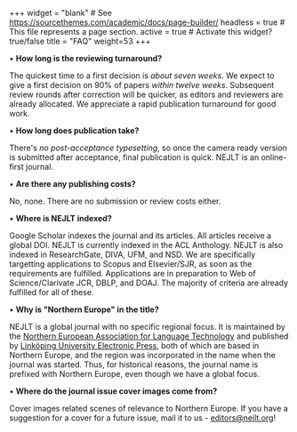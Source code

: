 +++
widget = "blank"  # See https://sourcethemes.com/academic/docs/page-builder/
headless = true  # This file represents a page section.
active = true  # Activate this widget? true/false
title = "FAQ"
weight=53
+++

• **How long is the reviewing turnaround?**

The quickest time to a first decision is *about seven weeks*. We expect to give a first decision on 90% of papers *within twelve weeks*. Subsequent review rounds after correction will be quicker, as editors and reviewers are already allocated. We appreciate a rapid publication turnaround for good work.

• **How long does publication take?**

There's *no post-acceptance typesetting*, so once the camera ready version is submitted after acceptance, final publication is quick. NEJLT is an online-first journal.

• **Are there any publishing costs?**

No, none. There are no submission or review costs either.

• **Where is NEJLT indexed?**

Google Scholar indexes the journal and its articles. All articles receive a global DOI. NEJLT is currently indexed in the ACL Anthology. NEJLT is also indexed in ResearchGate, DIVA, UFM, and NSD. We are specifically targetting applications to Scopus and Elsevier/SJR, as soon as the requirements are fulfilled. Applications are in preparation to Web of Science/Clarivate JCR, DBLP, and DOAJ. The majority of criteria are already fulfilled for all of these.

• **Why is "Northern Europe" in the title?**

NEJLT is a global journal with no specific regional focus. It is maintained by the [Northern European Association for Language Technology](https://tekstlab.uio.no/nealt/) and published by [Linköping University Electronic Press](https://ep.liu.se/en/), both of which are based in Northern Europe, and the region was incorporated in the name when the journal was started. Thus, for historical reasons, the journal name is prefixed with Northern Europe, even though we have a global focus.
<!-- It is hosted by a publisher who donate their technical effort and expertise to keeping the journal running, so we can focus on the research. -->

• **Where do the journal issue cover images come from?**

Cover images related scenes of relevance to Northern Europe. If you have a suggestion for a cover for a future issue, mail it to us - [editors@nejlt.org](editors@nejlt.org)!
